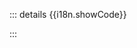 <ClientOnly>
  <div
    :style="{
      width: '100%',
      borderRadius: '8px',
      padding: '20px',
      backgroundColor: '#FFF',
      border: '1px solid lightgray',
    }"
  >
    <component :is="component" />
  </div>
</ClientOnly>

<ClientOnly>
  <div :style="{ margin: '16px 0' }">
    <PlaygroundLink :component="component" />
  </div>
</ClientOnly>

::: details {{i18n.showCode}}
<ClientOnly>
  <div v-html="sourceCode.markdown"></div>
</ClientOnly>
:::

<script setup lang="ts">
import { ref } from 'vue'
import { useData } from 'vitepress'

import PlaygroundLink from './PlaygroundLink.vue'
import { data as sourceCodeMap } from '../data/code.data'
import { codeDemoI18n } from '../constants/i18n'

const props = defineProps<{
  component: string
}>()

const { localeIndex } = useData()

const sourceCode = sourceCodeMap[props.component]
const i18n = codeDemoI18n[localeIndex.value]
</script>
